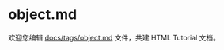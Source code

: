 object.md
===

欢迎您编辑 <a target="__blank" href="https://github.com/jaywcjlove/html-tutorial/blob/main/docs/tags/object.md">docs/tags/object.md</a> 文件，共建 HTML Tutorial 文档。